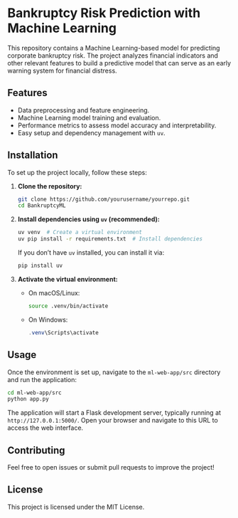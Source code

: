 # Bankruptcy Risk Prediction with Machine Learning

This repository contains a Machine Learning-based model for predicting corporate bankruptcy risk. The project analyzes financial indicators and other relevant features to build a predictive model that can serve as an early warning system for financial distress.

## Features
- Data preprocessing and feature engineering.
- Machine Learning model training and evaluation.
- Performance metrics to assess model accuracy and interpretability.
- Easy setup and dependency management with `uv`.

## Installation

To set up the project locally, follow these steps:

1. **Clone the repository:**
   ```bash
   git clone https://github.com/yourusername/yourrepo.git
   cd BankruptcyML
   ```

2. **Install dependencies using `uv` (recommended):**
   ```bash
   uv venv  # Create a virtual environment
   uv pip install -r requirements.txt  # Install dependencies
   ```
   If you don’t have `uv` installed, you can install it via:
   ```bash
   pip install uv
   ```

3. **Activate the virtual environment:**
   - On macOS/Linux:
     ```bash
     source .venv/bin/activate
     ```
   - On Windows:
     ```powershell
     .venv\Scripts\activate
     ```

## Usage

Once the environment is set up, navigate to the `ml-web-app/src` directory and run the application:
```bash
cd ml-web-app/src
python app.py
```

The application will start a Flask development server, typically running at `http://127.0.0.1:5000/`. Open your browser and navigate to this URL to access the web interface.

## Contributing
Feel free to open issues or submit pull requests to improve the project!

## License
This project is licensed under the MIT License.
